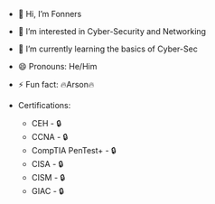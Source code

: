 - 👋 Hi, I’m Fonners
- 👀 I’m interested in Cyber-Security and Networking
- 🌱 I’m currently learning the basics of Cyber-Sec
- 😄 Pronouns: He/Him
- ⚡ Fun fact: 🔥Arson🔥
  
- Certifications:
  * CEH - 🔒
  * CCNA - 🔒
  * CompTIA PenTest+ - 🔒
  * CISA - 🔒
  * CISM - 🔒
  * GIAC - 🔒

<!---
Fonners/Fonners is a ✨ special ✨ repository because its `README.md` (this file) appears on your GitHub profile.
You can click the Preview link to take a look at your changes.
--->
